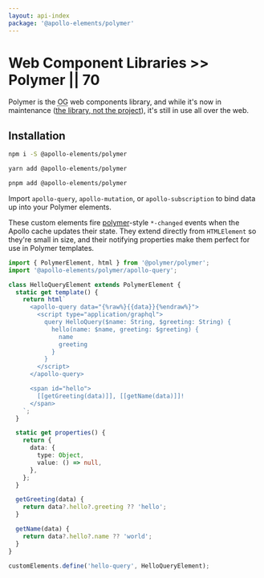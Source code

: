 ```yaml
---
layout: api-index
package: '@apollo-elements/polymer'
---
```


# Web Component Libraries >> Polymer || 70

Polymer is the <abbr title="original gangsta">OG</abbr> web components library, and while it's now in maintenance ([the library, not the project](https://dev.to/bennypowers/lets-build-web-components-part-4-polymer-library-4dk2#the-polymer-project)), it's still in use all over the web.

## Installation

<code-tabs collection="package-managers">

```bash tab npm
npm i -S @apollo-elements/polymer
```

```bash tab yarn
yarn add @apollo-elements/polymer
```

```bash tab pnpm
pnpm add @apollo-elements/polymer
```

</code-tabs>

Import `apollo-query`, `apollo-mutation`, or `apollo-subscription` to bind data up into your Polymer elements.

These custom elements fire [polymer](https://polymer-library.polymer-project.org)-style `*-changed` events when the Apollo cache updates their state. They extend directly from `HTMLElement` so they're small in size, and their notifying properties make them perfect for use in Polymer templates.

```ts wcd 9kmJUbA735YuF4HRBzO7 src/Hello.ts
import { PolymerElement, html } from '@polymer/polymer';
import '@apollo-elements/polymer/apollo-query';

class HelloQueryElement extends PolymerElement {
  static get template() {
    return html`
      <apollo-query data="{%raw%}{{data}}{%endraw%}">
        <script type="application/graphql">
          query HelloQuery($name: String, $greeting: String) {
            hello(name: $name, greeting: $greeting) {
              name
              greeting
            }
          }
        </script>
      </apollo-query>

      <span id="hello">
        [[getGreeting(data)]], [[getName(data)]]!
      </span>
    `;
  }

  static get properties() {
    return {
      data: {
        type: Object,
        value: () => null,
      },
    };
  }

  getGreeting(data) {
    return data?.hello?.greeting ?? 'hello';
  }

  getName(data) {
    return data?.hello?.name ?? 'world';
  }
}

customElements.define('hello-query', HelloQueryElement);
```
